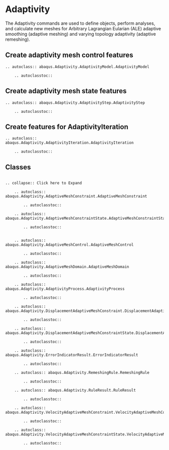 # Adaptivity

The Adaptivity commands are used to define objects, perform analyses, and calculate new meshes for Arbitrary Lagrangian Eularian (ALE) adaptive smoothing (adaptive meshing) and varying topology adaptivity (adaptive remeshing).

## Create adaptivity mesh control features

```{eval-rst}
.. autoclass:: abaqus.Adaptivity.AdaptivityModel.AdaptivityModel

    .. autoclasstoc::

```

## Create adaptivity mesh state features

```{eval-rst}
.. autoclass:: abaqus.Adaptivity.AdaptivityStep.AdaptivityStep

    .. autoclasstoc::

```

## Create features for AdaptivityIteration

```{eval-rst}
.. autoclass:: abaqus.Adaptivity.AdaptivityIteration.AdaptivityIteration

    .. autoclasstoc::

```

## Classes

```{eval-rst}

.. collapse:: Click here to Expand

    .. autoclass:: abaqus.Adaptivity.AdaptiveMeshConstraint.AdaptiveMeshConstraint

        .. autoclasstoc::

    .. autoclass:: abaqus.Adaptivity.AdaptiveMeshConstraintState.AdaptiveMeshConstraintState

        .. autoclasstoc::


    .. autoclass:: abaqus.Adaptivity.AdaptiveMeshControl.AdaptiveMeshControl

        .. autoclasstoc::

    .. autoclass:: abaqus.Adaptivity.AdaptiveMeshDomain.AdaptiveMeshDomain

        .. autoclasstoc::

    .. autoclass:: abaqus.Adaptivity.AdaptivityProcess.AdaptivityProcess

        .. autoclasstoc::

    .. autoclass:: abaqus.Adaptivity.DisplacementAdaptiveMeshConstraint.DisplacementAdaptiveMeshConstraint

        .. autoclasstoc::

    .. autoclass:: abaqus.Adaptivity.DisplacementAdaptiveMeshConstraintState.DisplacementAdaptiveMeshConstraintState

        .. autoclasstoc::

    .. autoclass:: abaqus.Adaptivity.ErrorIndicatorResult.ErrorIndicatorResult

        .. autoclasstoc::

    .. autoclass:: abaqus.Adaptivity.RemeshingRule.RemeshingRule

        .. autoclasstoc::

    .. autoclass:: abaqus.Adaptivity.RuleResult.RuleResult

        .. autoclasstoc::

    .. autoclass:: abaqus.Adaptivity.VelocityAdaptiveMeshConstraint.VelocityAdaptiveMeshConstraint

        .. autoclasstoc::

    .. autoclass:: abaqus.Adaptivity.VelocityAdaptiveMeshConstraintState.VelocityAdaptiveMeshConstraintState

        .. autoclasstoc::
```
